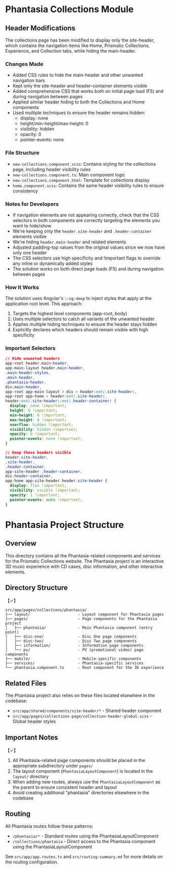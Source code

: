 # Phantasia Collections Module

## Header Modifications
The collections page has been modified to display only the site-header, which contains the navigation items like Home, Prismatic Collections, Experience, and Collection tabs, while hiding the main-header.

### Changes Made
- Added CSS rules to hide the main-header and other unwanted navigation bars
- Kept only the site-header and header-container elements visible
- Added comprehensive CSS that works both on initial page load (F5) and during navigation between pages
- Applied similar header hiding to both the Collections and Home components
- Used multiple techniques to ensure the header remains hidden:
  - display: none
  - height/min-height/max-height: 0
  - visibility: hidden
  - opacity: 0
  - pointer-events: none

### File Structure
- `new-collections.component.scss`: Contains styling for the collections page, including header visibility rules
- `new-collections.component.ts`: Main component logic
- `new-collections.component.html`: Template for collections display
- `home.component.scss`: Contains the same header visibility rules to ensure consistency

### Notes for Developers
- If navigation elements are not appearing correctly, check that the CSS selectors in both components are correctly targeting the elements you want to hide/show
- We're keeping only the `header.site-header` and `.header-container` elements visible
- We're hiding `header.main-header` and related elements
- Adjusted padding-top values from the original values since we now have only one header
- The CSS selectors use high specificity and !important flags to override any inline or dynamically added styles
- The solution works on both direct page loads (F5) and during navigation between pages

### How It Works
The solution uses Angular's `::ng-deep` to inject styles that apply at the application root level. This approach:
1. Targets the highest level components (app-root, body)
2. Uses multiple selectors to catch all variants of the unwanted header
3. Applies multiple hiding techniques to ensure the header stays hidden
4. Explicitly declares which headers should remain visible with high specificity

### Important Selectors
```css
// Hide unwanted headers
app-root header.main-header,
app-main-layout header.main-header,
.main-header-styles,
.main-header,
.phantasia-header,
div.main-header,
app-root app-main-layout > div > header:not(.site-header),
app-root app-home > header:not(.site-header),
header:not(.site-header):not(.header-container) {
  display: none !important;
  height: 0 !important;
  min-height: 0 !important;
  max-height: 0 !important;
  overflow: hidden !important;
  visibility: hidden !important;
  opacity: 0 !important;
  pointer-events: none !important;
}

// Keep these headers visible
header.site-header,
.site-header,
.header-container,
app-site-header .header-container,
div.header-container,
app-home app-site-header header.site-header {
  display: flex !important;
  visibility: visible !important;
  opacity: 1 !important;
  pointer-events: auto !important;
}
```

# Phantasia Project Structure

## Overview
This directory contains all the Phantasia-related components and services for the Prismatic Collections website. The Phantasia project is an interactive 3D music experience with CD cases, disc information, and other interactive elements.

## Directory Structure
【✓】

```
src/app/pages/collections/phantasia/
├── layout/                     - Layout component for Phantasia pages
├── pages/                      - Page components for the Phantasia project
│   ├── phantasia/              - Main Phantasia component (entry point)
│   ├── disc-one/               - Disc One page components
│   ├── disc-two/               - Disc Two page components
│   ├── information/            - Information page components
│   └── pv/                     - PV (promotional video) page components
├── mobile/                     - Mobile-specific components
├── services/                   - Phantasia-specific services
└── phantasia.component.ts      - Root component for the 3D experience
```

## Related Files
The Phantasia project also relies on these files located elsewhere in the codebase:

- `src/app/shared/components/site-header/*` - Shared header component
- `src/app/pages/collections-page/collection-header-global.scss` - Global header styles

## Important Notes
【✓】

1. All Phantasia-related page components should be placed in the appropriate subdirectory under `pages/`
2. The layout component (`PhantasiaLayoutComponent`) is located in the `layout/` directory
3. When adding new routes, always use the `PhantasiaLayoutComponent` as the parent to ensure consistent header and layout
4. Avoid creating additional "phantasia" directories elsewhere in the codebase

## Routing
All Phantasia routes follow these patterns:

- `/phantasia/*` - Standard routes using the PhantasiaLayoutComponent
- `/collections/phantasia` - Direct access to the Phantasia component using the PhantasiaLayoutComponent

See `src/app/app.routes.ts` and `src/routing-summary.md` for more details on the routing configuration. 